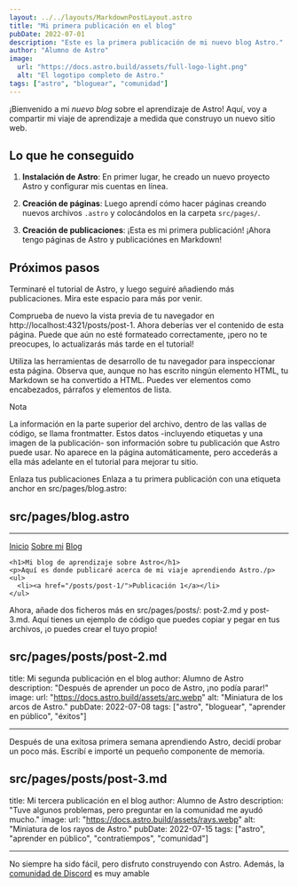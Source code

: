 ```yaml
---
layout: ../../layouts/MarkdownPostLayout.astro
title: "Mi primera publicación en el blog"
pubDate: 2022-07-01
description: "Este es la primera publicación de mi nuevo blog Astro."
author: "Alumno de Astro"
image:
  url: "https://docs.astro.build/assets/full-logo-light.png"
  alt: "El logotipo completo de Astro."
tags: ["astro", "bloguear", "comunidad"]
---
```


<!-- # Mi primera publicación en el blog -->

<!-- Publicado el: 2022-07-01 -->

¡Bienvenido a mi _nuevo blog_ sobre el aprendizaje de Astro! Aquí, voy a compartir mi viaje de aprendizaje a medida que construyo un nuevo sitio web.

## Lo que he conseguido

1. **Instalación de Astro**: En primer lugar, he creado un nuevo proyecto Astro y configurar mis cuentas en línea.

2. **Creación de páginas**: Luego aprendí cómo hacer páginas creando nuevos archivos `.astro` y colocándolos en la carpeta `src/pages/`.

3. **Creación de publicaciones**: ¡Esta es mi primera publicación! ¡Ahora tengo páginas de Astro y publicaciónes en Markdown!

## Próximos pasos

Terminaré el tutorial de Astro, y luego seguiré añadiendo más publicaciones. Mira este espacio para más por venir.

Comprueba de nuevo la vista previa de tu navegador en http://localhost:4321/posts/post-1. Ahora deberías ver el contenido de esta página. Puede que aún no esté formateado correctamente, ¡pero no te preocupes, lo actualizarás más tarde en el tutorial!

Utiliza las herramientas de desarrollo de tu navegador para inspeccionar esta página. Observa que, aunque no has escrito ningún elemento HTML, tu Markdown se ha convertido a HTML. Puedes ver elementos como encabezados, párrafos y elementos de lista.

Nota

La información en la parte superior del archivo, dentro de las vallas de código, se llama frontmatter. Estos datos -incluyendo etiquetas y una imagen de la publicación- son información sobre tu publicación que Astro puede usar. No aparece en la página automáticamente, pero accederás a ella más adelante en el tutorial para mejorar tu sitio.

Enlaza tus publicaciones
Enlaza a tu primera publicación con una etiqueta anchor en src/pages/blog.astro:

## src/pages/blog.astro

---

<html lang="es">
  <head>
    <meta charset="utf-8"/>
    <meta name="viewport" content="width=device-width" />
    <title>Astro</title>
  </head>
  <body>
    <a href="/">Inicio</a>
    <a href="/about/">Sobre mi</a>
    <a href="/blog/">Blog</a>

    <h1>Mi blog de aprendizaje sobre Astro</h1>
    <p>Aquí es donde publicaré acerca de mi viaje aprendiendo Astro./p>
    <ul>
      <li><a href="/posts/post-1/">Publicación 1</a></li>
    </ul>

  </body>
</html>

Ahora, añade dos ficheros más en src/pages/posts/: post-2.md y post-3.md. Aquí tienes un ejemplo de código que puedes copiar y pegar en tus archivos, ¡o puedes crear el tuyo propio!

## src/pages/posts/post-2.md

title: Mi segunda publicación en el blog
author: Alumno de Astro
description: "Después de aprender un poco de Astro, ¡no podía parar!"
image:
url: "https://docs.astro.build/assets/arc.webp"
alt: "Miniatura de los arcos de Astro."
pubDate: 2022-07-08
tags: ["astro", "bloguear", "aprender en público", "éxitos"]

---

Después de una exitosa primera semana aprendiendo Astro, decidí probar un poco más. Escribí e importé un pequeño componente de memoria.

## src/pages/posts/post-3.md

title: Mi tercera publicación en el blog
author: Alumno de Astro
description: "Tuve algunos problemas, pero preguntar en la comunidad me ayudó mucho."
image:
url: "https://docs.astro.build/assets/rays.webp"
alt: "Miniatura de los rayos de Astro."
pubDate: 2022-07-15
tags: ["astro", "aprender en público", "contratiempos", "comunidad"]

---

No siempre ha sido fácil, pero disfruto construyendo con Astro. Además, la [comunidad de Discord](https://astro.build/chat) es muy amable
